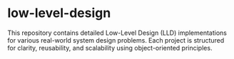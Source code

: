 # low-level-design
This repository contains detailed Low-Level Design (LLD) implementations for various real-world system design problems. Each project is structured for clarity, reusability, and scalability using object-oriented principles.
